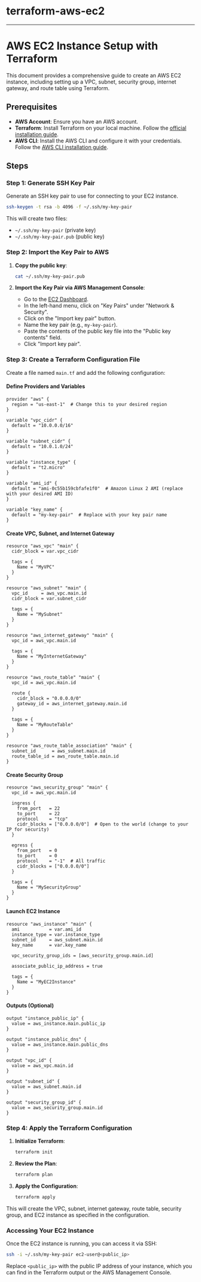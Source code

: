 # terraform-aws-ec2
---
# AWS EC2 Instance Setup with Terraform

This document provides a comprehensive guide to create an AWS EC2 instance, including setting up a VPC, subnet, security group, internet gateway, and route table using Terraform.

## Prerequisites

- **AWS Account**: Ensure you have an AWS account.
- **Terraform**: Install Terraform on your local machine. Follow the [official installation guide](https://learn.hashicorp.com/tutorials/terraform/install-cli).
- **AWS CLI**: Install the AWS CLI and configure it with your credentials. Follow the [AWS CLI installation guide](https://docs.aws.amazon.com/cli/latest/userguide/install-cliv2.html).

## Steps

### Step 1: Generate SSH Key Pair

Generate an SSH key pair to use for connecting to your EC2 instance.

```sh
ssh-keygen -t rsa -b 4096 -f ~/.ssh/my-key-pair
```

This will create two files:
- `~/.ssh/my-key-pair` (private key)
- `~/.ssh/my-key-pair.pub` (public key)

### Step 2: Import the Key Pair to AWS

1. **Copy the public key**:
    ```sh
    cat ~/.ssh/my-key-pair.pub
    ```

2. **Import the Key Pair via AWS Management Console**:
   - Go to the [EC2 Dashboard](https://console.aws.amazon.com/ec2/).
   - In the left-hand menu, click on "Key Pairs" under "Network & Security".
   - Click on the "Import key pair" button.
   - Name the key pair (e.g., `my-key-pair`).
   - Paste the contents of the public key file into the "Public key contents" field.
   - Click "Import key pair".

### Step 3: Create a Terraform Configuration File

Create a file named `main.tf` and add the following configuration:

#### Define Providers and Variables

```hcl
provider "aws" {
  region = "us-east-1"  # Change this to your desired region
}

variable "vpc_cidr" {
  default = "10.0.0.0/16"
}

variable "subnet_cidr" {
  default = "10.0.1.0/24"
}

variable "instance_type" {
  default = "t2.micro"
}

variable "ami_id" {
  default = "ami-0c55b159cbfafe1f0"  # Amazon Linux 2 AMI (replace with your desired AMI ID)
}

variable "key_name" {
  default = "my-key-pair"  # Replace with your key pair name
}
```

#### Create VPC, Subnet, and Internet Gateway

```hcl
resource "aws_vpc" "main" {
  cidr_block = var.vpc_cidr

  tags = {
    Name = "MyVPC"
  }
}

resource "aws_subnet" "main" {
  vpc_id     = aws_vpc.main.id
  cidr_block = var.subnet_cidr

  tags = {
    Name = "MySubnet"
  }
}

resource "aws_internet_gateway" "main" {
  vpc_id = aws_vpc.main.id

  tags = {
    Name = "MyInternetGateway"
  }
}

resource "aws_route_table" "main" {
  vpc_id = aws_vpc.main.id

  route {
    cidr_block = "0.0.0.0/0"
    gateway_id = aws_internet_gateway.main.id
  }

  tags = {
    Name = "MyRouteTable"
  }
}

resource "aws_route_table_association" "main" {
  subnet_id      = aws_subnet.main.id
  route_table_id = aws_route_table.main.id
}
```

#### Create Security Group

```hcl
resource "aws_security_group" "main" {
  vpc_id = aws_vpc.main.id

  ingress {
    from_port   = 22
    to_port     = 22
    protocol    = "tcp"
    cidr_blocks = ["0.0.0.0/0"]  # Open to the world (change to your IP for security)
  }

  egress {
    from_port   = 0
    to_port     = 0
    protocol    = "-1"  # All traffic
    cidr_blocks = ["0.0.0.0/0"]
  }

  tags = {
    Name = "MySecurityGroup"
  }
}
```

#### Launch EC2 Instance

```hcl
resource "aws_instance" "main" {
  ami           = var.ami_id
  instance_type = var.instance_type
  subnet_id     = aws_subnet.main.id
  key_name      = var.key_name

  vpc_security_group_ids = [aws_security_group.main.id]

  associate_public_ip_address = true

  tags = {
    Name = "MyEC2Instance"
  }
}
```

#### Outputs (Optional)

```hcl
output "instance_public_ip" {
  value = aws_instance.main.public_ip
}

output "instance_public_dns" {
  value = aws_instance.main.public_dns
}

output "vpc_id" {
  value = aws_vpc.main.id
}

output "subnet_id" {
  value = aws_subnet.main.id
}

output "security_group_id" {
  value = aws_security_group.main.id
}
```

### Step 4: Apply the Terraform Configuration

1. **Initialize Terraform**:
    ```sh
    terraform init
    ```

2. **Review the Plan**:
    ```sh
    terraform plan
    ```

3. **Apply the Configuration**:
    ```sh
    terraform apply
    ```

This will create the VPC, subnet, internet gateway, route table, security group, and EC2 instance as specified in the configuration.

### Accessing Your EC2 Instance

Once the EC2 instance is running, you can access it via SSH:

```sh
ssh -i ~/.ssh/my-key-pair ec2-user@<public_ip>
```

Replace `<public_ip>` with the public IP address of your instance, which you can find in the Terraform output or the AWS Management Console.
